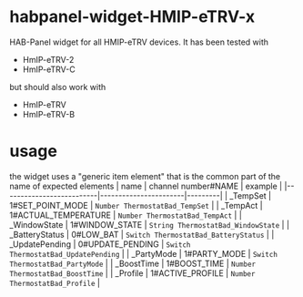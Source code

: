 # habpanel-widget-HMIP-eTRV-x
HAB-Panel widget for all HMIP-eTRV devices.
It has been tested with 
* HmIP-eTRV-2
* HmIP-eTRV-C

but should also work with
* HmIP-eTRV
* HmIP-eTRV-B

# usage
the widget uses a "generic item element" that is the common part of the name of expected elements
| name                     | channel number#NAME   | example |
|--------------------------|-----------------------|---------|
| <generic>_TempSet        | 1#SET_POINT_MODE      | `Number ThermostatBad_TempSet` |
| <generic>_TempAct        | 1#ACTUAL_TEMPERATURE  | `Number ThermostatBad_TempAct` |
| <generic>_WindowState    | 1#WINDOW_STATE        | `String ThermostatBad_WindowState` |
| <generic>_BatteryStatus  | 0#LOW_BAT             | `Switch ThermostatBad_BatteryStatus` |
| <generic>_UpdatePending  | 0#UPDATE_PENDING      | `Switch ThermostatBad_UpdatePending` |
| <generic>_PartyMode      | 1#PARTY_MODE          | `Switch ThermostatBad_PartyMode` |
| <generic>_BoostTime      | 1#BOOST_TIME          | `Number ThermostatBad_BoostTime` |
| <generic>_Profile        | 1#ACTIVE_PROFILE      | `Number ThermostatBad_Profile` |

